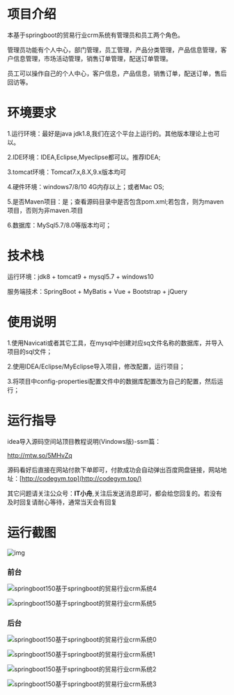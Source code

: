 # 项目介绍



本基于springboot的贸易行业crm系统有管理员和员工两个角色。



管理员功能有个人中心，部门管理，员工管理，产品分类管理，产品信息管理，客户信息管理，市场活动管理，销售订单管理，配送订单管理。



员工可以操作自己的个人中心，客户信息，产品信息，销售订单，配送订单，售后回访等。

# 环境要求



1.运行环境：最好是java jdk1.8,我们在这个平台上运行的。其他版本理论上也可以。 

2.IDE环境：IDEA,Eclipse,Myeclipse都可以。推荐IDEA; 

3.tomcat环境：Tomcat7.x,8.X,9.x版本均可 

4.硬件环境：windows7/8/10 4G内存以上；或者Mac OS; 

5.是否Maven项目：是；查看源码目录中是否包含pom.xml;若包含，则为maven项目，否则为非maven.项目 

6.数据库：MySql5.7/8.0等版本均可；





# 技术栈



运行环境：jdk8 + tomcat9 + mysql5.7 + windows10

服务端技术：SpringBoot + MyBatis + Vue + Bootstrap + jQuery





# 使用说明





1.使用Navicati或者其它工具，在mysql中创建对应sq文件名称的数据库，并导入项目的sql文件； 

2.使用IDEA/Eclipse/MyEclipse导入项目，修改配置，运行项目； 

3.将项目中config-propertiesi配置文件中的数据库配置改为自己的配置，然后运行；





# 运行指导

idea导入源码空间站顶目教程说明(Vindows版)-ssm篇：

http://mtw.so/5MHvZq 

源码看好后直接在网站付款下单即可，付款成功会自动弹出百度网盘链接，网站地址：[http://codegym.top](http://codegym.top/)

其它问题请关注公众号：**IT小舟**,关注后发送消息即可，都会给您回复的。若没有及时回复请耐心等待，通常当天会有回复



# 运行截图

![img](https://gulimallcativen.oss-cn-shenzhen.aliyuncs.com/gdfuiguidfgr/wps10.png)



### 前台

![springboot150基于springboot的贸易行业crm系统4](https://gulimallcativen.oss-cn-shenzhen.aliyuncs.com/gdfuiguidfgr/springboot150%E5%9F%BA%E4%BA%8Espringboot%E7%9A%84%E8%B4%B8%E6%98%93%E8%A1%8C%E4%B8%9Acrm%E7%B3%BB%E7%BB%9F4.png)

![springboot150基于springboot的贸易行业crm系统5](https://gulimallcativen.oss-cn-shenzhen.aliyuncs.com/gdfuiguidfgr/springboot150%E5%9F%BA%E4%BA%8Espringboot%E7%9A%84%E8%B4%B8%E6%98%93%E8%A1%8C%E4%B8%9Acrm%E7%B3%BB%E7%BB%9F5.png)



### 后台

![springboot150基于springboot的贸易行业crm系统0](https://gulimallcativen.oss-cn-shenzhen.aliyuncs.com/gdfuiguidfgr/springboot150%E5%9F%BA%E4%BA%8Espringboot%E7%9A%84%E8%B4%B8%E6%98%93%E8%A1%8C%E4%B8%9Acrm%E7%B3%BB%E7%BB%9F0.png)

![springboot150基于springboot的贸易行业crm系统1](https://gulimallcativen.oss-cn-shenzhen.aliyuncs.com/gdfuiguidfgr/springboot150%E5%9F%BA%E4%BA%8Espringboot%E7%9A%84%E8%B4%B8%E6%98%93%E8%A1%8C%E4%B8%9Acrm%E7%B3%BB%E7%BB%9F1.png)

![springboot150基于springboot的贸易行业crm系统2](https://gulimallcativen.oss-cn-shenzhen.aliyuncs.com/gdfuiguidfgr/springboot150%E5%9F%BA%E4%BA%8Espringboot%E7%9A%84%E8%B4%B8%E6%98%93%E8%A1%8C%E4%B8%9Acrm%E7%B3%BB%E7%BB%9F2.png)

![springboot150基于springboot的贸易行业crm系统3](https://gulimallcativen.oss-cn-shenzhen.aliyuncs.com/gdfuiguidfgr/springboot150%E5%9F%BA%E4%BA%8Espringboot%E7%9A%84%E8%B4%B8%E6%98%93%E8%A1%8C%E4%B8%9Acrm%E7%B3%BB%E7%BB%9F3.png)





